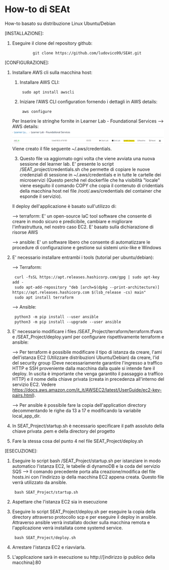 # How-to di SEAt
How-to basato su distribuzione Linux Ubuntu/Debian

[INSTALLAZIONE]:

1) Eseguire il clone del repository github:

                git clone https://github.com/ludovico99/SEAt.git

[CONFIGURAZIONE]:

1) Installare AWS cli sulla macchina host:

    1) Installare AWS CLI:

            sudo apt install awscli

    2) Iniziare l'AWS CLI configuration fornendo i dettagli in AWS details:
    
            aws configure 

    Per Inserire le stringhe fornite in Learner Lab - Foundational Services --> AWS details:
    ![AWS details](/immagini/AWS_details.png)
    Viene creato il file seguente ~/.aws/credentials. 

    3) Questo file va aggiornato ogni volta che viene avviata una nuova sessione del learner lab.
    E' presente lo script /SEAT_project/credentials.sh che permette di copiare le nuove credenziali di sessione in  ~/.aws/credentials e in tutte le cartelle dei microservizi (Questo perchè nel dockerfile che ha visibilità "locale" viene eseguito il comando COPY che copia il contenuto di cridentials della macchina host nel file /root/.aws/credentials del container che esponde il servizio). 

    Il deploy dell'applicazione è basato sull'utilizzo  di:

    --> terraform: E' un open-source IaC tool software che consente di creare in modo sicuro e predicibile, cambiare e migliorare l'infrastruttura, nel nostro caso EC2. E' basato sulla dichiarazione di risorse AWS 

    --> ansible: E' un software libero che consente di automatizzare le procedure di configurazione e gestione sui sistemi unix-like e Windows

2) E' necessario installare entrambi i tools (tutorial per ubuntu/debian):

    --> Terraform: 

        curl -fsSL https://apt.releases.hashicorp.com/gpg | sudo apt-key add -
        sudo apt-add-repository "deb [arch=$(dpkg --print-architecture)] https://apt.releases.hashicorp.com $(lsb_release -cs) main"
        sudo apt install terraform

    --> Ansible:

        python3 -m pip install --user ansible
        python3 -m pip install --upgrade --user ansible

 3) E' necessario modificare i files /SEAT_Project/terraform/terraform.tfvars e /SEAT_Project/deploy.yaml per configurare rispettivamente terraform e ansible:

    --> Per terraform è possibile modificare il tipo di istanza da creare, l'ami dell'istanza EC2 (Utilizzare distribuzioni Ubuntu/Debian)  da creare, l'id del security group (Deve necessariamente garantire l'ingresso a traffico HTTP e SSH proveniente dalla macchina dalla quale si intende fare il deploy. In uscita è importante che venga garantito il passaggio a traffico HTTP) e il nome della chiave privata (creata in precedenza all'interno del servizio EC2. Vedere https://docs.aws.amazon.com/it_it/AWSEC2/latest/UserGuide/ec2-key-pairs.html).

    --> Per ansible è possibile fare la copia dell'application directory decommentando le righe da 13 a 17 e modificando la variabile local_app_dir. 

 4) In SEAT_Project/startup.sh è necessario specificare il path assoluto della chiave privata .pem e della directory del progetto

 5) Fare la stessa cosa del punto 4 nel file SEAT_Project/deploy.sh

[ESECUZIONE]:

1) Eseguire lo script bash /SEAT_Project/startup.sh per istanziare in modo automatico l'istanza EC2, le tabelle di dynamoDB e la coda del servizio SQS --> Il comando precedente porta alla creazione/modifica del file hosts.ini con l'indirizzo ip della macchina EC2 appena creata. Questo file verrà utilizzato da ansible.

        bash SEAT_Project/startup.sh

2) Aspettare che l'istanza EC2 sia in esecuzione 

3) Eseguire lo script SEAT_Project/deploy.sh per eseguire la copia della directory attraverso protocollo scp e per eseguire il deploy in ansible. Attraverso ansible verrà installato docker sulla macchina remota e l'applicazione verrà installata come systemd service.

        bash SEAT_Project/deploy.sh

4) Arrestare l'istanza EC2 e riavviarla. 

5) L'applicazione sarà in esecuzione su http://[indirizzo ip publico della macchina]:80



